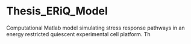 # Thesis_ERiQ_Model
Computational Matlab model simulating stress response pathways in an energy restricted quiescent experimental cell platform. Th
